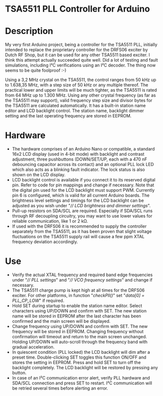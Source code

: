 # TSA5511 PLL Controller for Arduino

# Description
My very first Arduino project, being a controller for the TSA5511 PLL, initially intended to replace the proprietary controller for the DRFS06 exciter by Dutch RF Shop, but it can be used for any other TSA5511 based exciter.
I think this attempt actually succeeded quite well. Did a lot of testing and fault simulations, including I²C verifications using an I²C decoder. The thing now seems to be quite foolproof :-)

Using a 3,2 MHz crystal on the TSA5511, the control ranges from 50 kHz up to 1.638,35 MHz, with a step size of 50 kHz or any multiple thereof.
The practical lower and upper limits will be much tighter, as the TSA5511 is rated from 64 MHz up to 1.300 MHz.
Using any other crystal frequency (as far as the TSA5511 may support), valid frequency step size and divisor bytes for the TSA5511 are calculated automatically.
It has a built-in station name editor and LCD backlight control. The station name, backlight dimmer setting and the last operating frequency are stored in EEPROM.

# Hardware
- The hardware comprises of an Arduino Nano or compatible, a standard 16x2 LCD display (used in 4-bit mode) with backlight and contrast adjustment, three pushbuttons (DOWN/SET/UP, each with a 470 nF debouncing capacitor across its contact) and an optional PLL lock LED which also acts as a blinking fault indicator. The lock status is also shown on the LCD display.
- LCD backlight control is available if you connect it to its reserved digital pin. Refer to code for pin mappings and change if necessary. Note that the digital pin used for the LCD backlight must support PWM. Currently pin 6 is configured, which is valid for all current Arduino boards. The brightness level settings and timings for the LCD backlight can be adjusted as you wish under "_// LCD brightness and dimmer settings_". 
- Pull-up resistors on SDA/SCL are required. Especially if SDA/SCL runs through RF decoupling circuitry, you may want to use lower values for reliable communication, like 1 or 2 kΩ.
- If used with the DRFS06 it is recommended to supply the controller separately from the TSA5511, as it has been proven that slight voltage fluctuations on the TSA5511 supply rail will cause a few ppm XTAL frequency deviation accordingly.

# Use
- Verify the actual XTAL frequency and required band edge frequencies under "_// PLL settings_" and "_// VCO frequency settings_" and change if necessary.
- The TSA5511 charge pump is kept high at all times for the DRFS06 exciter. For other platforms, in function "_checkPll()_" set "_data[0] = PLL_CP_LOW_" if required.
- Hold SET during startup to enable the station name editor. Select characters using UP/DOWN and confirm with SET. The new station name will be stored in EEPROM after the last character has been confirmed and the main screen will be displayed.
- Change frequency using UP/DOWN and confirm with SET. The new frequency will be stored in EEPROM. Changing frequency without confirmation will timeout and return to the main screen unchanged. Holding UP/DOWN will auto-scroll through the frequency band with gradual acceleration. 
- In quiescent condition (PLL locked) the LCD backlight will dim after a preset time. Double-clicking SET toggles this function ON/OFF and stores the setting in EEPROM. Press and hold SET to turn off the backlight completely. The LCD backlight will be restored by pressing any button.
- In case of an I²C communication error alert, verify PLL hardware and SDA/SCL connection and press SET to restart. I²C communication will be retried several times before alerting an error.
